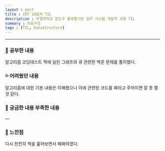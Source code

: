 ```yaml
---
layout : post
title : IOT 18일차 TIL
description : 부경대학교 윈도우 플랫폼기반 IOT 시스템 개발자 과정 TIL
summary : 자료구조
tags : [TIL, DataStructure]
---
```

  
-------------
   
   
### 📓 공부한 내용 

알고리즘 코딩테스트 책에 실린 그래프와 큐 관련한 백준 문제를 풀이했다.

### 💦 어려웠던 내용 

알고리즘에 대한 기본 내용은 이해했으나 이에 관련된 코드를 짜라고 주어지면 잘 못 짤 것 같다.
 
### 🧷 궁금한 내용  부족한 내용 

―

### 💬 느낀점 

다시 천천히 책을 훑어보면서 해봐야겠다.
